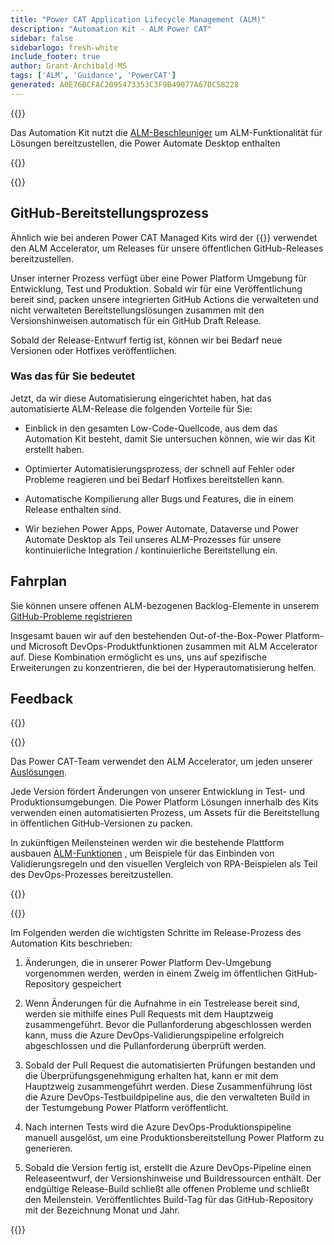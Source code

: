 ```yaml
---
title: "Power CAT Application Lifecycle Management (ALM)"
description: "Automation Kit - ALM Power CAT"
sidebar: false
sidebarlogo: fresh-white
include_footer: true
author: Grant-Archibald-MS
tags: ['ALM', 'Guidance', 'PowerCAT']
generated: A0E76BCFAC2095473353C3F9B49077A67DC58228
---
```


{{<slideStyles>}}

<div class="optional">

Das Automation Kit nutzt die [ALM-Beschleuniger](https://aka.ms/aa4pp) um ALM-Funktionalität für Lösungen bereitzustellen, die Power Automate Desktop enthalten

</div>

{{<presentation slides="1,2">}}


<div class="optional">

{{<presentationStyles>}}

## GitHub-Bereitstellungsprozess

Ähnlich wie bei anderen Power CAT Managed Kits wird der {{<product-name>}} verwendet den ALM Accelerator, um Releases für unsere öffentlichen GitHub-Releases bereitzustellen.

Unser interner Prozess verfügt über eine Power Platform Umgebung für Entwicklung, Test und Produktion. Sobald wir für eine Veröffentlichung bereit sind, packen unsere integrierten GitHub Actions die verwalteten und nicht verwalteten Bereitstellungslösungen zusammen mit den Versionshinweisen automatisch für ein GitHub Draft Release.

Sobald der Release-Entwurf fertig ist, können wir bei Bedarf neue Versionen oder Hotfixes veröffentlichen.

### Was das für Sie bedeutet

Jetzt, da wir diese Automatisierung eingerichtet haben, hat das automatisierte ALM-Release die folgenden Vorteile für Sie:

- Einblick in den gesamten Low-Code-Quellcode, aus dem das Automation Kit besteht, damit Sie untersuchen können, wie wir das Kit erstellt haben.

- Optimierter Automatisierungsprozess, der schnell auf Fehler oder Probleme reagieren und bei Bedarf Hotfixes bereitstellen kann.

- Automatische Kompilierung aller Bugs und Features, die in einem Release enthalten sind.

- Wir beziehen Power Apps, Power Automate, Dataverse und Power Automate Desktop als Teil unseres ALM-Prozesses für unsere kontinuierliche Integration / kontinuierliche Bereitstellung ein.

## Fahrplan

Sie können unsere offenen ALM-bezogenen Backlog-Elemente in unserem [GitHub-Probleme registrieren](https://github.com/microsoft/powercat-automation-kit/issues?q=is%3Aissue+is%3Aopen+label%3Aalm)

Insgesamt bauen wir auf den bestehenden Out-of-the-Box-Power Platform- und Microsoft DevOps-Produktfunktionen zusammen mit ALM Accelerator auf. Diese Kombination ermöglicht es uns, uns auf spezifische Erweiterungen zu konzentrieren, die bei der Hyperautomatisierung helfen.

## Feedback

{{<questions name="/content/de/features/alm/powercat.json" completed="Vielen Dank für Ihr Feedback" showNavigationButtons="false" locale="de">}}

</div>

{{<slide  id="slide1" audio="features/alm/powercat/overview.mp3" description="Power CAT ALM Overview" localImage="/images/illustrations/alm-roadmap-2022-11.svg" >}}

Das Power CAT-Team verwendet den ALM Accelerator, um jeden unserer [Auslösungen](https://github.com/microsoft/powercat-automation-kit/releases).

Jede Version fördert Änderungen von unserer Entwicklung in Test- und Produktionsumgebungen. Die Power Platform Lösungen innerhalb des Kits verwenden einen automatisierten Prozess, um Assets für die Bereitstellung in öffentlichen GitHub-Versionen zu packen.

In zukünftigen Meilensteinen werden wir die bestehende Plattform ausbauen [ALM-Funktionen](/de/features/alm) , um Beispiele für das Einbinden von Validierungsregeln und den visuellen Vergleich von RPA-Beispielen als Teil des DevOps-Prozesses bereitzustellen.  

{{</slide>}}

{{<slide  id="slide2" audio="features/alm/powercat/release-process.mp3" description="Power CAT Automation Kit Release Checker" localImage="/images/illustrations/alm-powercat-process.svg" >}}

Im Folgenden werden die wichtigsten Schritte im Release-Prozess des Automation Kits beschrieben:

1. Änderungen, die in unserer Power Platform Dev-Umgebung vorgenommen werden, werden in einem Zweig im öffentlichen GitHub-Repository gespeichert

2. Wenn Änderungen für die Aufnahme in ein Testrelease bereit sind, werden sie mithilfe eines Pull Requests mit dem Hauptzweig zusammengeführt. Bevor die Pullanforderung abgeschlossen werden kann, muss die Azure DevOps-Validierungspipeline erfolgreich abgeschlossen und die Pullanforderung überprüft werden.

3. Sobald der Pull Request die automatisierten Prüfungen bestanden und die Überprüfungsgenehmigung erhalten hat, kann er mit dem Hauptzweig zusammengeführt werden. Diese Zusammenführung löst die Azure DevOps-Testbuildpipeline aus, die den verwalteten Build in der Testumgebung Power Platform veröffentlicht.

4. Nach internen Tests wird die Azure DevOps-Produktionspipeline manuell ausgelöst, um eine Produktionsbereitstellung Power Platform zu generieren.

5. Sobald die Version fertig ist, erstellt die Azure DevOps-Pipeline einen Releaseentwurf, der Versionshinweise und Buildressourcen enthält. Der endgültige Release-Build schließt alle offenen Probleme und schließt den Meilenstein. Veröffentlichtes Build-Tag für das GitHub-Repository mit der Bezeichnung Monat und Jahr.

{{</slide>}}
